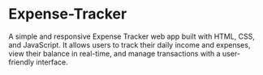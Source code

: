 # Expense-Tracker
A simple and responsive Expense Tracker web app built with HTML, CSS, and JavaScript. It allows users to track their daily income and expenses, view their balance in real-time, and manage transactions with a user-friendly interface.
